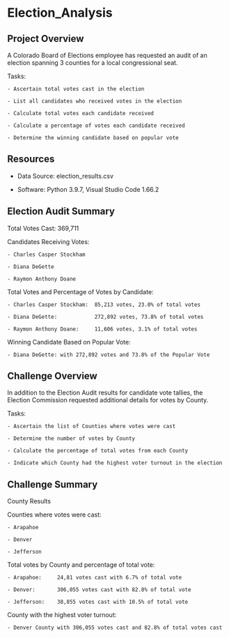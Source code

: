 # Election_Analysis

## Project Overview
A Colorado Board of Elections employee has requested an audit of an election spanning 3 counties for a local congressional seat.  

Tasks:

    - Ascertain total votes cast in the election
    
    - List all candidates who received votes in the election
    
    - Calculate total votes each candidate received
    
    - Calculate a percentage of votes each candidate received
    
    - Determine the winning candidate based on popular vote

## Resources
- Data Source: election_results.csv

- Software: Python 3.9.7, Visual Studio Code 1.66.2

## Election Audit Summary
Total Votes Cast: 369,711

Candidates Receiving Votes:

    - Charles Casper Stockham
    
    - Diana DeGette
    
    - Raymon Anthony Doane
    
Total Votes and Percentage of Votes by Candidate:

    - Charles Casper Stockham:  85,213 votes, 23.0% of total votes
    
    - Diana DeGette:            272,892 votes, 73.8% of total votes
    
    - Raymon Anthony Doane:     11,606 votes, 3.1% of total votes
    
Winning Candidate Based on Popular Vote:

    - Diana DeGette: with 272,892 votes and 73.8% of the Popular Vote

## Challenge Overview
In addition to the Election Audit results for candidate vote tallies, the Election Commission requested additional details for votes by County.

Tasks: 

    - Ascertain the list of Counties where votes were cast
    
    - Determine the number of votes by County
    
    - Calculate the percentage of total votes from each County
    
    - Indicate which County had the highest voter turnout in the election

## Challenge Summary
County Results

Counties where votes were cast:

    - Arapahoe
    
    - Denver
    
    - Jefferson
    
Total votes by County and percentage of total vote:

    - Arapahoe:     24,81 votes cast with 6.7% of total vote
    
    - Denver:       306,055 votes cast with 82.8% of total vote
    
    - Jefferson:    38,855 votes cast with 10.5% of total vote
    
County with the highest voter turnout:

    - Denver County with 306,055 votes cast and 82.8% of total votes cast

